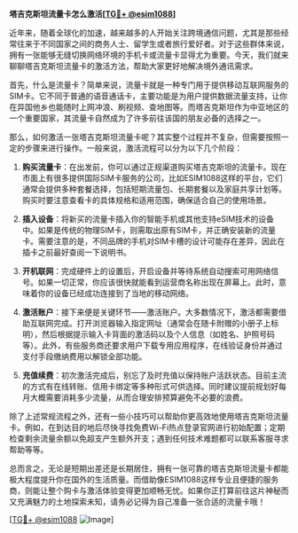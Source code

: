 **塔吉克斯坦流量卡怎么激活[[TG💪+ @esim1088](https://t.me/s/esim1088)]**

近年来，随着全球化的加速，越来越多的人开始关注跨境通信问题，尤其是那些经常往来于不同国家之间的商务人士、留学生或者旅行爱好者。对于这些群体来说，拥有一张能够无缝切换网络环境的手机卡或流量卡显得尤为重要。今天，我们就来聊聊塔吉克斯坦流量卡的激活方法，帮助大家更好地解决境外通讯需求。

首先，什么是流量卡？简单来说，流量卡就是一种专门用于提供移动互联网服务的SIM卡。它不同于普通的语音通话卡，主要功能是为用户提供数据流量支持，让你在异国他乡也能随时上网冲浪、刷视频、查地图等。而塔吉克斯坦作为中亚地区的一个重要国家，其流量卡自然成为了许多前往该国的朋友必备的选择之一。

那么，如何激活一张塔吉克斯坦流量卡呢？其实整个过程并不复杂，但需要按照一定的步骤来进行操作。一般来说，激活流程可以分为以下几个阶段：

1. **购买流量卡**：在出发前，你可以通过正规渠道购买塔吉克斯坦的流量卡。现在市面上有很多提供国际SIM卡服务的公司，比如ESIM1088这样的平台，它们通常会提供多种套餐选择，包括短期流量包、长期套餐以及家庭共享计划等。购买时要注意查看卡的具体规格和适用范围，确保适合自己的使用场景。

2. **插入设备**：将新买的流量卡插入你的智能手机或其他支持eSIM技术的设备中。如果是传统的物理SIM卡，则需取出原有SIM卡，并正确安装新的流量卡。需要注意的是，不同品牌的手机对SIM卡槽的设计可能存在差异，因此在插卡之前最好查阅一下说明书。

3. **开机联网**：完成硬件上的设置后，开启设备并等待系统自动搜索可用网络信号。如果一切正常，你应该很快就能看到运营商名称出现在屏幕上。此时，意味着你的设备已经成功连接到了当地的移动网络。

4. **激活账户**：接下来便是关键环节——激活账户。大多数情况下，激活都需要借助互联网完成。打开浏览器输入指定网址（通常会在随卡附赠的小册子上标明），然后根据提示输入卡背面的激活码以及个人信息（如姓名、护照号码等）。此外，有些服务商还要求用户下载专用应用程序，在线验证身份并通过支付手段缴纳费用以解锁全部功能。

5. **充值续费**：初次激活完成后，别忘了及时充值以保持账户活跃状态。目前主流的方式有在线转账、信用卡绑定等多种形式可供选择。同时建议提前规划好每月大概需要消耗多少流量，从而合理安排预算避免不必要的浪费。

除了上述常规流程之外，还有一些小技巧可以帮助你更高效地使用塔吉克斯坦流量卡。例如，在到达目的地后尽快寻找免费Wi-Fi热点登录官网进行初始配置；定期检查剩余流量余额以免超支产生额外开支；遇到任何技术难题都可以联系客服寻求帮助等等。

总而言之，无论是短期出差还是长期居住，拥有一张可靠的塔吉克斯坦流量卡都能极大程度提升你在国外的生活质量。而借助像ESIM1088这样专业且便捷的服务商，则能让整个购卡与激活体验变得更加顺畅无忧。如果你正打算前往这片神秘而又充满魅力的土地探索未知，请务必记得为自己准备一张合适的流量卡哦！

[[TG💪+ @esim1088](https://t.me/s/esim1088) ![Image](https://i.postimg.cc/4NQfJmqS/Snipaste-2025-05-13-00-14-12.png)]